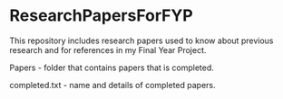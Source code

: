 # ResearchPapersForFYP
This repository includes research papers used to know about previous research and for references in my Final Year Project.

Papers - folder that contains papers that is completed.

completed.txt - name and details of completed papers.

